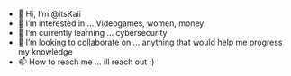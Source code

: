 - 👋 Hi, I’m @itsKaii
- 👀 I’m interested in ... Videogames, women, money 
- 🌱 I’m currently learning ... cybersecurity 
- 💞️ I’m looking to collaborate on ... anything that would help me progress my knowledge
- 📫 How to reach me ... ill reach out ;)

<!---
itsKaii/itsKaii is a ✨ special ✨ repository because its `README.md` (this file) appears on your GitHub profile.
You can click the Preview link to take a look at your changes.
--->
